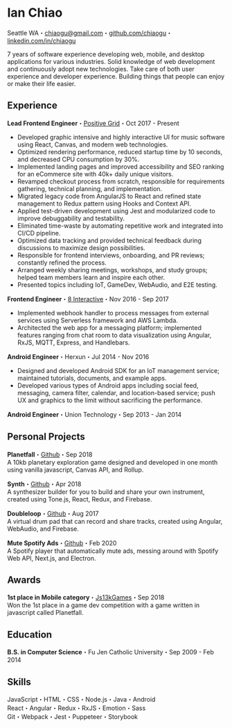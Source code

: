 # Ian Chiao
Seattle WA・[chiaogu@gmail.com](mailto:chiaogu@gmail.com)・[github.com/chiaogu](https://github.com/chiaogu)・[linkedin.com/in/chiaogu](https://linkedin.com/in/chiaogu)

7 years of software experience developing web, mobile, and desktop applications for various industries. Solid knowledge of web development and continuously adopt new technologies. Take care of both user experience and developer experience. Building things that people can enjoy or make their life easier.

## Experience
**Lead Frontend Engineer**・[Positive Grid](https://www.positivegrid.com)・Oct 2017 - Present  
- Developed graphic intensive and highly interactive UI for music software using React, Canvas, and modern web technologies.
- Optimized rendering performance, reduced startup time by 10 seconds, and decreased CPU consumption by 30%.
- Implemented landing pages and improved accessibility and SEO ranking for an eCommerce site with 40k+ daily unique visitors.
- Revamped checkout process from scratch, responsible for requirements gathering, technical planning, and implementation.
- Migrated legacy code from AngularJS to React and refined state management to Redux pattern using Hooks and Context API.
- Applied test-driven development using Jest and modularized code to improve debuggability and testability.
- Eliminated time-waste by automating repetitive work and integrated into CI/CD pipeline.
- Optimized data tracking and provided technical feedback during discussions to maximize design possibilities.
- Responsible for frontend interviews, onboarding, and PR reviews; constantly refined the process.
- Arranged weekly sharing meetings, workshops, and study groups; helped team members learn and inspire each other.
- Presented topics including IoT, GameDev, WebAudio, and E2E testing.

**Frontend Engineer**・[8 Interactive](https://no8.ai/home-en.html)・Nov 2016 - Sep 2017  
- Implemented webhook handler to process messages from external services using Serverless framework and AWS Lambda.
- Architected the web app for a messaging platform; implemented features ranging from chat room to data visualization using Angular, RxJS, MQTT, Express, and Handlebars.

**Android Engineer**・Herxun・Jul 2014 - Nov 2016  
- Designed and developed Android SDK for an IoT management service; maintained tutorials, documents, and example apps.
- Developed various types of Android apps including social feed, messaging, camera filter, calendar, and location-based service; push UX and graphics to the limit without sacrificing the performance.

**Android Engineer**・Union Technology・Sep 2013 - Jan 2014

## Personal Projects
**Planetfall**・[Github](https://github.com/chiaogu/planetfall)・Sep 2018  
A 10kb planetary exploration game designed and developed in one month using vanilla javascript, Canvas API, and Rollup.

**Synth**・[Github](https://github.com/chiaogu/synth)・Apr 2018  
A synthesizer builder for you to build and share your own instrument, created using Tone.js, React, Redux, and Firebase.

**Doubleloop**・[Github](https://github.com/chiaogu/doubleloop)・Aug 2017  
A virtual drum pad that can record and share tracks, created using Angular, WebAudio, and Firebase.

**Mute Spotify Ads**・[Github](https://github.com/chiaogu/mute-spotify-ads)・Feb 2020  
A Spotify player that automatically mute ads, messing around with Spotify Web API, Next.js, and Electron.

## Awards
**1st place in Mobile category**・[Js13kGames](https://2018.js13kgames.com/#winners-mobile)・Sep 2018  
Won the 1st place in a game dev competition with a game written in javascript called Planetfall.

## Education
**B.S. in Computer Science**・Fu Jen Catholic University・Sep 2009 - Feb 2014

## Skills
JavaScript・HTML・CSS・Node.js・Java・Android  
React・Angular・Redux・RxJS・Emotion・Sass  
Git・Webpack・Jest・Puppeteer・Storybook